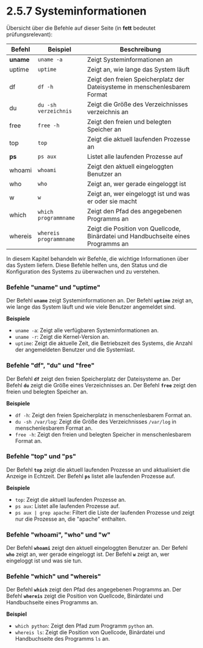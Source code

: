 # 2.5.7 Systeminformationen

Übersicht über die Befehle auf dieser Seite (in **fett** bedeutet prüfungsrelevant):

| Befehl | Beispiel | Beschreibung |
|--------|----------|--------------|
| **uname**   | `uname -a` | Zeigt Systeminformationen an |
| uptime  | `uptime` | Zeigt an, wie lange das System läuft |
| df      | `df -h` | Zeigt den freien Speicherplatz der Dateisysteme in menschenlesbarem Format |
| du      | `du -sh verzeichnis` | Zeigt die Größe des Verzeichnisses verzeichnis an |
| free    | `free -h` | Zeigt den freien und belegten Speicher an |
| top     | `top`    | Zeigt die aktuell laufenden Prozesse an |
| **ps**      | `ps aux` | Listet alle laufenden Prozesse auf |
| whoami  | `whoami` | Zeigt den aktuell eingeloggten Benutzer an |
| who     | `who`    | Zeigt an, wer gerade eingeloggt ist |
| w       | `w`      | Zeigt an, wer eingeloggt ist und was er oder sie macht |
| which   | `which programmname` | Zeigt den Pfad des angegebenen Programms an |
| whereis | `whereis programmname` | Zeigt die Position von Quellcode, Binärdatei und Handbuchseite eines Programms an |

In diesem Kapitel behandeln wir Befehle, die wichtige Informationen über das System liefern. Diese Befehle helfen uns, den Status und die Konfiguration des Systems zu überwachen und zu verstehen.

### Befehle "**uname**" und "**uptime**"

Der Befehl **`uname`** zeigt Systeminformationen an. 
Der Befehl **`uptime`** zeigt an, wie lange das System läuft und wie viele Benutzer angemeldet sind.

**Beispiele**
- `uname -a`: Zeigt alle verfügbaren Systeminformationen an.
- `uname -r`: Zeigt die Kernel-Version an.
- `uptime`: Zeigt die aktuelle Zeit, die Betriebszeit des Systems, die Anzahl der angemeldeten Benutzer und die Systemlast.



### Befehle "**df**", "**du**" und "**free**"

Der Befehl **`df`** zeigt den freien Speicherplatz der Dateisysteme an.
Der Befehl **`du`** zeigt die Größe eines Verzeichnisses an.
Der Befehl **`free`** zeigt den freien und belegten Speicher an.

**Beispiele**

- `df -h`: Zeigt den freien Speicherplatz in menschenlesbarem Format an.
- `du -sh /var/log`: Zeigt die Größe des Verzeichnisses `/var/log` in menschenlesbarem Format an.
- `free -h`: Zeigt den freien und belegten Speicher in menschenlesbarem Format an.



### Befehle "**top**" und "**ps**"

Der Befehl **`top`** zeigt die aktuell laufenden Prozesse an und aktualisiert die Anzeige in Echtzeit.
Der Befehl **`ps`** listet alle laufenden Prozesse auf.

**Beispiele**

- `top`: Zeigt die aktuell laufenden Prozesse an.
- `ps aux`: Listet alle laufenden Prozesse auf.
- `ps aux | grep apache`: Filtert die Liste der laufenden Prozesse und zeigt nur die Prozesse an, die "apache" enthalten.



### Befehle "**whoami**", "**who**" und "**w**"

Der Befehl **`whoami`** zeigt den aktuell eingeloggten Benutzer an.
Der Befehl **`who`** zeigt an, wer gerade eingeloggt ist.
Der Befehl **`w`** zeigt an, wer eingeloggt ist und was sie tun.



### Befehle "**which**" und "**whereis**"

Der Befehl **`which`** zeigt den Pfad des angegebenen Programms an.
Der Befehl **`whereis`** zeigt die Position von Quellcode, Binärdatei und Handbuchseite eines Programms an.

**Beispiel**
- `which python`: Zeigt den Pfad zum Programm `python` an.
- `whereis ls`: Zeigt die Position von Quellcode, Binärdatei und Handbuchseite des Programms `ls` an.
